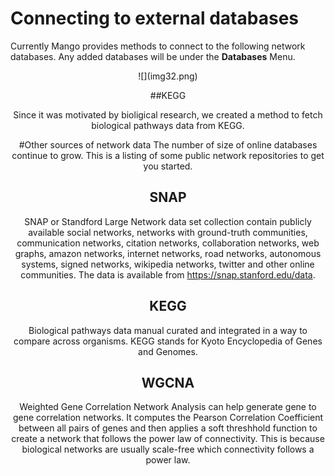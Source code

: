 # Connecting to external databases

Currently Mango provides methods to connect to the following network databases. Any added databases will be under the **Databases** Menu.
<center>
![](img32.png)

##KEGG

Since it was motivated by bioligical research, we created a method to fetch biological pathways data from KEGG. 


#Other sources of network data
The number of size of online databases continue to grow. This is a listing of some public network repositories to get you started.


SNAP
--
SNAP or Standford Large Network data set collection contain publicly available social networks, networks with ground-truth communities, communication networks, citation networks, collaboration networks, web graphs, amazon networks, internet networks, road networks, autonomous systems, signed networks, wikipedia networks, twitter and other online communities. The data is available from https://snap.stanford.edu/data. 

KEGG
---
Biological pathways data manual curated and integrated in a way to compare across organisms. KEGG stands for Kyoto Encyclopedia of Genes and Genomes.

WGCNA
---
Weighted Gene Correlation Network Analysis can help generate gene to gene correlation networks. It computes the Pearson Correlation Coefficient between all pairs of genes and then applies a soft threshhold function to create a network that follows the power law of connectivity. This is because biological networks are usually scale-free which connectivity follows a power law.